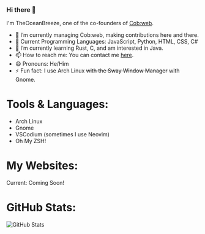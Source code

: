 ### Hi there 👋

I'm TheOceanBreeze, one of the co-founders of [Cob:web](https://github.com/TeamCobweb/).
 
- 🔭 I’m currently managing Cob:web, making contributions here and there.
- 🧠 Current Programming Languages: JavaScript, Python, HTML, CSS, C#
- 🌱 I’m currently learning Rust, C, and am interested in Java.
- 📫 How to reach me: You can contact me [here](https://cobweb-aclevo.org/contact.html).
- 😄 Pronouns: He/Him
- ⚡ Fun fact: I use Arch Linux ~~with the Sway Window Manager~~ with Gnome.

# Tools & Languages:
- Arch Linux
- Gnome
- VSCodium (sometimes I use Neovim)
- Oh My ZSH!

# My Websites:
Current: Coming Soon!

# GitHub Stats:
![GitHub Stats](https://github-readme-stats.vercel.app/api?username=TheOceanBreeze&theme=tokyonight&showicons=true)
